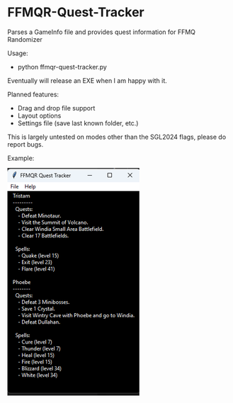 # FFMQR-Quest-Tracker
 Parses a GameInfo file and provides quest information for FFMQ Randomizer

 Usage:
  - python ffmqr-quest-tracker.py

Eventually will release an EXE when I am happy with it.

Planned features:
 - Drag and drop file support
 - Layout options
 - Settings file (save last known folder, etc.)

 This is largely untested on modes other than the SGL2024 flags, please do report bugs.

Example:

![An example of the working program](https://github.com/Cyrus28-dev/FFMQR-Companion-Tracker/blob/b7f867e6afd0e33bee06c5cf740c8d0e6c627d6e/img/example.png?raw=true)
